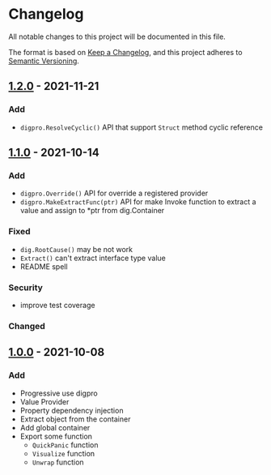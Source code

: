 # Changelog

All notable changes to this project will be documented in this file.

The format is based on [Keep a Changelog](https://keepachangelog.com/en/1.0.0/),
and this project adheres to [Semantic Versioning](https://semver.org/spec/v2.0.0.html).

## [1.2.0][1.2.0] - 2021-11-21

### Add

* `digpro.ResolveCyclic()` API that support `Struct` method cyclic reference

## [1.1.0][1.1.0] - 2021-10-14

### Add

* `digpro.Override()` API for override a registered provider
* `digpro.MakeExtractFunc(ptr)` API for make Invoke function to extract a value and assign to *ptr from dig.Container

### Fixed

* `dig.RootCause()` may be not work
* `Extract()` can't extract interface type value
* README spell

### Security

* improve test coverage

### Changed

## [1.0.0] - 2021-10-08

### Add

* Progressive use digpro
* Value Provider
* Property dependency injection
* Extract object from the container
* Add global container
* Export some function
  * `QuickPanic` function
  * `Visualize` function
  * `Unwrap` function

[1.0.0]: https://github.com/rectcircle/digpro/releases/tag/v1.0.0
[1.1.0]: https://github.com/rectcircle/digpro/compare/v1.0.0...v1.1.0
[1.2.0]: https://github.com/rectcircle/digpro/compare/v1.1.0...v1.2.0
